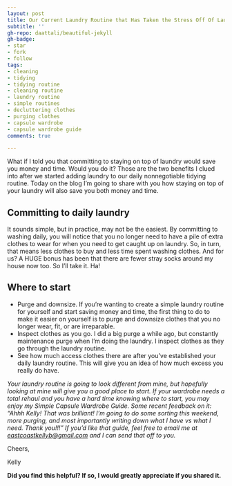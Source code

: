 ```yaml
---
layout: post
title: Our Current Laundry Routine that Has Taken the Stress Off Of Laundry
subtitle: ''
gh-repo: daattali/beautiful-jekyll
gh-badge:
- star
- fork
- follow
tags:
- cleaning
- tidying
- tidying routine
- cleaning routine
- laundry routine
- simple routines
- decluttering clothes
- purging clothes
- capsule wardrobe
- capsule wardrobe guide
comments: true

---
```

What if I told you that committing to staying on top of laundry would save you money and time. Would you do it? Those are the two benefits I clued into after we started adding laundry to our daily nonnegotiable tidying routine. Today on the blog I’m going to share with you how staying on top of your laundry will also save you both money and time.

## Committing to daily laundry

It sounds simple, but in practice, may not be the easiest. By committing to washing daily, you will notice that you no longer need to have a pile of extra clothes to wear for when you need to get caught up on laundry. So, in turn, that means less clothes to buy and less time spent washing clothes. And for us? A HUGE bonus has been that there are fewer stray socks around my house now too. So I’ll take it. Ha!

## Where to start

* Purge and downsize. If you’re wanting to create a simple laundry routine for yourself and start saving money and time, the first thing to do to make it easier on yourself is to purge and downsize clothes that you no longer wear, fit, or are irreparable.
* Inspect clothes as you go. I did a big purge a while ago, but constantly maintenance purge when I’m doing the laundry. I inspect clothes as they go through the laundry routine.
* See how much access clothes there are after you’ve established your daily laundry routine. This will give you an idea of how much excess you really do have.

_Your laundry routine is going to look different from mine, but hopefully looking at mine will give you a good place to start. If your wardrobe needs a total rehaul and you have a hard time knowing where to start, you may enjoy my Simple Capsule Wardrobe Guide. Some recent feedback on it: “Ahhh Kelly! That was brilliant! I’m going to do some sorting this weekend, more purging, and most importantly writing down what I have vs what I need. Thank you!!!” If you’d like that guide, feel free to email me at_ [_eastcoastkellyb@gmail.com_](mailto:eastcoastkellyb@gmail.com) _and I can send that off to you._

Cheers,

Kelly

**Did you find this helpful? If so, I would greatly appreciate if you shared it.**